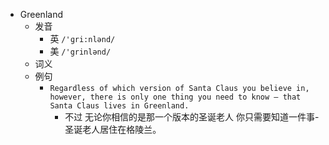 - Greenland
  - 发音
    - 英 `/'ɡri:nlənd/`
    - 美 `/'grinlənd/`
  - 词义
  - 例句
    - `Regardless of which version of Santa Claus you believe in, however, there is only one thing you need to know – that Santa Claus lives in Greenland.`
      - 不过 无论你相信的是那一个版本的圣诞老人 你只需要知道一件事-圣诞老人居住在格陵兰。

